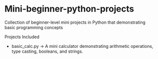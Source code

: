 # Mini-beginner-python-projects
Collection of beginner-level mini  projects in Python that demonstrating basic programming concepts 

Projects Included
- basic_calc.py → A mini calculator demonstrating arithmetic operations, type casting, booleans, and strings.
